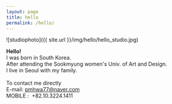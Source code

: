 ```yaml
---
layout: page
title: hello
permalink: /hello/
---
```

![studiophoto]({{ site.url }}/img/hello/hello_studio.jpg)

<b>Hello!</b><br>
I was born in South Korea.<br>
After attending the Sookmyung women's Univ. of Art and Design.<br>
I live in Seoul with my family.<br><br>
To contact me directly<br>
E-mail: pmhwa77@naver.com<br>
MOBILE :  +82.10.3224.1411<br>
